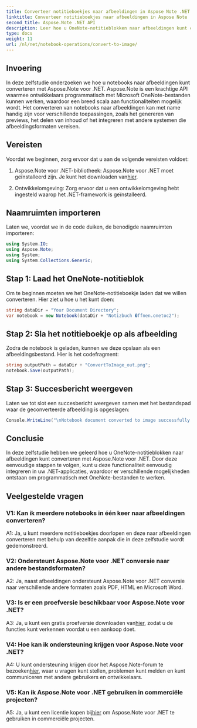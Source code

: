 ```yaml
---
title: Converteer notitieboekjes naar afbeeldingen in Aspose Note .NET
linktitle: Converteer notitieboekjes naar afbeeldingen in Aspose Note .NET
second_title: Aspose.Note .NET API
description: Leer hoe u OneNote-notitieblokken naar afbeeldingen kunt converteren met Aspose.Note voor .NET. Volg deze stapsgewijze handleiding voor een naadloze integratie.
type: docs
weight: 11
url: /nl/net/notebook-operations/convert-to-image/
---
```

## Invoering

In deze zelfstudie onderzoeken we hoe u notebooks naar afbeeldingen kunt converteren met Aspose.Note voor .NET. Aspose.Note is een krachtige API waarmee ontwikkelaars programmatisch met Microsoft OneNote-bestanden kunnen werken, waardoor een breed scala aan functionaliteiten mogelijk wordt. Het converteren van notebooks naar afbeeldingen kan met name handig zijn voor verschillende toepassingen, zoals het genereren van previews, het delen van inhoud of het integreren met andere systemen die afbeeldingsformaten vereisen.

## Vereisten

Voordat we beginnen, zorg ervoor dat u aan de volgende vereisten voldoet:

1.  Aspose.Note voor .NET-bibliotheek: Aspose.Note voor .NET moet geïnstalleerd zijn. Je kunt het downloaden van[hier](https://releases.aspose.com/note/net/).

2. Ontwikkelomgeving: Zorg ervoor dat u een ontwikkelomgeving hebt ingesteld waarop het .NET-framework is geïnstalleerd.

## Naamruimten importeren

Laten we, voordat we in de code duiken, de benodigde naamruimten importeren:

```csharp
using System.IO;
using Aspose.Note;
using System;
using System.Collections.Generic;
```

## Stap 1: Laad het OneNote-notitieblok

Om te beginnen moeten we het OneNote-notitieboekje laden dat we willen converteren. Hier ziet u hoe u het kunt doen:

```csharp
string dataDir = "Your Document Directory";
var notebook = new Notebook(dataDir + "Notizbuch �ffnen.onetoc2");
```

## Stap 2: Sla het notitieboekje op als afbeelding

Zodra de notebook is geladen, kunnen we deze opslaan als een afbeeldingsbestand. Hier is het codefragment:

```csharp
string outputPath = dataDir + "ConvertToImage_out.png";
notebook.Save(outputPath);
```

## Stap 3: Succesbericht weergeven

Laten we tot slot een succesbericht weergeven samen met het bestandspad waar de geconverteerde afbeelding is opgeslagen:

```csharp
Console.WriteLine("\nNotebook document converted to image successfully.\nFile saved at " + outputPath);
```

## Conclusie

In deze zelfstudie hebben we geleerd hoe u OneNote-notitieblokken naar afbeeldingen kunt converteren met Aspose.Note voor .NET. Door deze eenvoudige stappen te volgen, kunt u deze functionaliteit eenvoudig integreren in uw .NET-applicaties, waardoor er verschillende mogelijkheden ontstaan om programmatisch met OneNote-bestanden te werken.

## Veelgestelde vragen

### V1: Kan ik meerdere notebooks in één keer naar afbeeldingen converteren?

A1: Ja, u kunt meerdere notitieboekjes doorlopen en deze naar afbeeldingen converteren met behulp van dezelfde aanpak die in deze zelfstudie wordt gedemonstreerd.

### V2: Ondersteunt Aspose.Note voor .NET conversie naar andere bestandsformaten?

A2: Ja, naast afbeeldingen ondersteunt Aspose.Note voor .NET conversie naar verschillende andere formaten zoals PDF, HTML en Microsoft Word.

### V3: Is er een proefversie beschikbaar voor Aspose.Note voor .NET?

A3: Ja, u kunt een gratis proefversie downloaden van[hier](https://releases.aspose.com/), zodat u de functies kunt verkennen voordat u een aankoop doet.

### V4: Hoe kan ik ondersteuning krijgen voor Aspose.Note voor .NET?

 A4: U kunt ondersteuning krijgen door het Aspose.Note-forum te bezoeken[hier](https://forum.aspose.com/c/note/28), waar u vragen kunt stellen, problemen kunt melden en kunt communiceren met andere gebruikers en ontwikkelaars.

### V5: Kan ik Aspose.Note voor .NET gebruiken in commerciële projecten?

 A5: Ja, u kunt een licentie kopen bij[hier](https://purchase.aspose.com/buy) om Aspose.Note voor .NET te gebruiken in commerciële projecten.